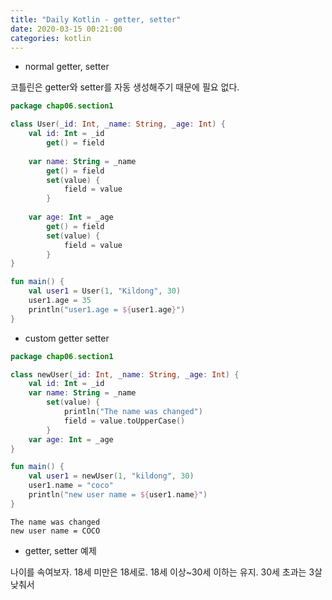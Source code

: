 ```yaml
---
title: "Daily Kotlin - getter, setter"
date: 2020-03-15 00:21:00
categories: kotlin
---
```


* normal getter, setter

코틀린은 getter와 setter를 자동 생성해주기 때문에 필요 없다.

```kotlin
package chap06.section1

class User(_id: Int, _name: String, _age: Int) {
    val id: Int = _id
        get() = field
    
    var name: String = _name
        get() = field
        set(value) {
            field = value
        }
    
    var age: Int = _age
        get() = field
        set(value) {
            field = value
        }
}

fun main() {
    val user1 = User(1, "Kildong", 30)
    user1.age = 35
    println("user1.age = ${user1.age}")
}
```

* custom getter setter

```kotlin
package chap06.section1

class newUser(_id: Int, _name: String, _age: Int) {
    val id: Int = _id
    var name: String = _name
        set(value) {
            println("The name was changed")
            field = value.toUpperCase()
        }
    var age: Int = _age
}

fun main() {
    val user1 = newUser(1, "kildong", 30)
    user1.name = "coco"
    println("new user name = ${user1.name}")
}
```

```
The name was changed
new user name = COCO
```

* getter, setter 예제

나이를 속여보자. 18세 미만은 18세로. 18세 이상~30세 이하는 유지. 30세 초과는 3살 낮춰서

<script src="https://gist.github.com/DetegiCE/fd036e955267bded4368f45f3d9eadb3.js"></script>

